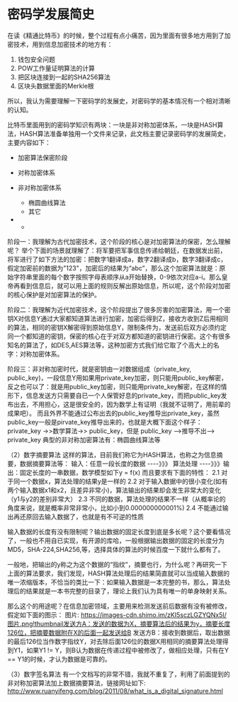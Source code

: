 # 密码学发展简史
在读《精通比特币》的时候，整个过程有点小痛苦，因为里面有很多地方用到了加密技术，用到信息加密技术的地方有：
1. 钱包安全问题
1. POW工作量证明算法的计算
1. 把区块连接到一起的SHA256算法
1. 区块头数据里面的Merkle根

所以，我认为需要理解一下密码学的发展史，对密码学的基本情况有一个相对清晰的认知。

比特币里面用到的密码学知识有两块：一块是非对称加密体系，一块是HASH算法，HASH算法准备单独用一个文件来记录，此文档主要记录密码学的发展简史，主要内容如下：
* 加密算法保密阶段
* 对称加密体系
* 非对称加密体系
  * 椭圆曲线算法
  * 其它

* *
阶段一：我理解为古代加密技术，这个阶段的核心是对加密算法的保密，怎么理解呢？
举个下面的场景就理解了：将军要把军事信息传递给朝廷，在数据发出前，将军进行了如下方法的加密：把数字1翻译成a，数字2翻译成b，数字3翻译成c，假定加密前的数据为"123"，加密后的结果为“abc”，那么这个加密算法就是：原始字符串里面的每个数字按照字母表顺序从a开始替换，0-9依次对应a-i。那么皇帝再看到信息后，就可以用上面的规则反解出原始信息，所以呢，这个阶段对加密的核心保护是对加密算法的保护。

阶段二：我理解为近代加密技术，这个阶段提出了很多厉害的加密算法，用一个密钥X对信息Y通过大家都知道算法进行加密，加密后得到Z，接收方收到Z后用相同的算法，相同的密钥X解密得到原始信息Y，限制条件为，发送前后双方必须约定同一个都知道的密钥，保密的核心在于对双方都知道的密钥进行保密。这个有很多知名的算法了，如DES,AES算法等，这种加密方式我们给它取了个高大上的名字：对称加密体系。

阶段三：非对称加密时代，就是密钥由一对数据组成（private_key, public_key)，一段信息Y用如果用private_key加密，则只能用public_key解密，反之也可以了：就是用public_key加密，则只能用private_key解密，在这样的情形下，信息发送方只需要自已一个人保管好息的private_key，而把public_key发布出去，不用担心，这是很安全的，因为数学上有证明（我就不证明了，用前辈的成果吧）。
而且外界不能通过公布出去的public_key推导出private_key，虽然public_key一般是pirvate_key推导出来的，也就是大概下面这个样子：
private_key   ->>数学算法->> public_key，但是 public_key -->推导不出--> private_key
典型的非对称加密算法有：椭圆曲线算法等

（2）数字摘要算法
这样的算法，目前我们称它为HASH算法，也称之为信息摘要，数据摘要算法等：
输入：任意一段长度的数据  ----》》》 算法处理 ----》》》输出：固定长度的一串数据，数学模型如下y = f(x)
而且要求有下面的特性：
2.1 对于同一个数据x，算法处理的结果y是一样的
2.2 对于输入数据中的很小变化(如有两个输入数据x1和x2，且差异非常小)，算法输出的结果却会发生非常大的变化（y1与y2的差别非常大）
2.3 不同的数据，算法处理的结果不一样（从概率论的角度来说，就是概率非常非常小，比如小到0.000000000001%)
2.4 不能通过输出再还原回去输入数据了，也就是有不可逆的性质

输入数据的长度有没有限制呢？输出数据的固定长度到底是多长呢？这个要看情况了，一般也不用自已实现，有开源的库哈，一般根据输出数据的固定的长度分为MD5，SHA-224,SHA256,等，选择具体的算法的时候百度一下就什么都有了。

一般地，把输出的y称之为这个数据的“指纹”，摘要也行，为什么呢？再研究一下上面的算法要求，我们发现，HASH算法处理后的结果简直就可以当成输入数据的唯一浓缩版本，不恰当的类比一下：如果输入数据是一本完整的书，那么，算法处理后的结果就是一本书完整的目录了，理论上我们认为具有唯一的单身映射关系。

那么这个的用途呢？在信息加密领域，主要用来检测发送前后数据有没有被修改，假定如下面的图示：
图片: https://images-cdn.shimo.im/zKI5sczLGZYQNx5I/图片.png!thumbnail发送方A：发送的数据为X，摘要算法后的结果为y，摘要长度126位，把摘要数据附在X的后面一起发送给B
发送方B：接收到数据后，取出数据的最后126位当作数字指纹Y，对去除后面126位的数据X用相同的摘要算法处理得到Y1，如果Y1 != Y，则B认为数据在传递过程中被修改了，做相应处理，只有在Y == Y1的时候，才认为数据是可靠的。

（3）数字签名算法
有一个文档写的非常不错，我就不重复了，利用了前面提到的非对称加密算法加上数据摘要算法，链接网址如下:
http://www.ruanyifeng.com/blog/2011/08/what_is_a_digital_signature.html
